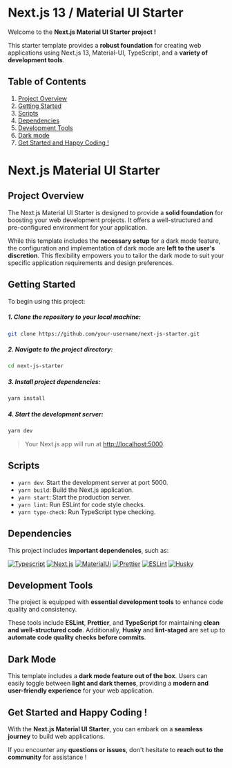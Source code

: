 # Next.js 13 / Material UI Starter

Welcome to the **Next.js Material UI Starter project !**

This starter template provides a **robust foundation** for creating web applications using Next.js 13, Material-UI, TypeScript, and a **variety of development tools**.

## Table of Contents

1. [Project Overview](project-overview)
2. [Getting Started](getting-started)
3. [Scripts](scripts)
4. [Dependencies](dependencies)
5. [Development Tools](development-tools)
6. [Dark mode](dark-mode)
7. [Get Started and Happy Coding !](get-started-and-happy-coding)

# Next.js Material UI Starter

## Project Overview

The Next.js Material UI Starter is designed to provide a **solid foundation** for boosting your web development projects. It offers a well-structured and pre-configured environment for your application.

While this template includes the **necessary setup** for a dark mode feature, the configuration and implementation of dark mode are **left to the user's discretion**. This flexibility empowers you to tailor the dark mode to suit your specific application requirements and design preferences.

## Getting Started

To begin using this project:

##### 1. Clone the repository to your local machine:

```bash
git clone https://github.com/your-username/next-js-starter.git
```

##### 2. Navigate to the project directory:

```bash
cd next-js-starter
```

##### 3. Install project dependencies:

```bash
yarn install
```

##### 4. Start the development server:

```bash
yarn dev
```

> Your Next.js app will run at [http://localhost:5000](http://localhost:5000).

## Scripts

- `yarn dev`: Start the development server at port 5000.
- `yarn build`: Build the Next.js application.
- `yarn start`: Start the production server.
- `yarn lint`: Run ESLint for code style checks.
- `yarn type-check`: Run TypeScript type checking.

## Dependencies

This project includes **important dependencies**, such as:

[![Typescript](https://img.shields.io/badge/Typescript-3178C6?style=for-the-badge&logo=typescript&logoColor=FFFFFF)](https://nextjs.org/) [![Next.js](https://img.shields.io/badge/Next.js-000000?style=for-the-badge&logo=next.js&logoColor=FFFFFF)](https://nextjs.org/) [![MaterialUi](https://img.shields.io/badge/mui-007FFF?style=for-the-badge&logo=mui&logoColor=FFFFFF)](https://nextjs.org/) [![Prettier](https://img.shields.io/badge/prettier-F7B93E?style=for-the-badge&logo=prettier&logoColor=FFFFFF)](https://nextjs.org/) [![ESLint](https://img.shields.io/badge/eSLint-4B32C3?style=for-the-badge&logo=eSLint&logoColor=FFFFFF)](https://nextjs.org/)
[![Husky](https://img.shields.io/badge/Husky-181717?style=for-the-badge&logo=github&logoColor=FFFFFF)](https://nextjs.org/)

## Development Tools

The project is equipped with **essential development tools** to enhance code quality and consistency.

These tools include **ESLint**, **Prettier**, and **TypeScript** for maintaining **clean and well-structured code**. Additionally, **Husky** and **lint-staged** are set up to **automate code quality checks before commits**.

## Dark Mode

This template includes a **dark mode feature out of the box**. Users can easily toggle between **light and dark themes**, providing a **modern and user-friendly experience** for your web application.

## Get Started and Happy Coding !

With the **Next.js Material UI Starter**, you can embark on a **seamless journey** to build web applications.

If you encounter any **questions or issues**, don't hesitate to **reach out to the community** for assistance !
